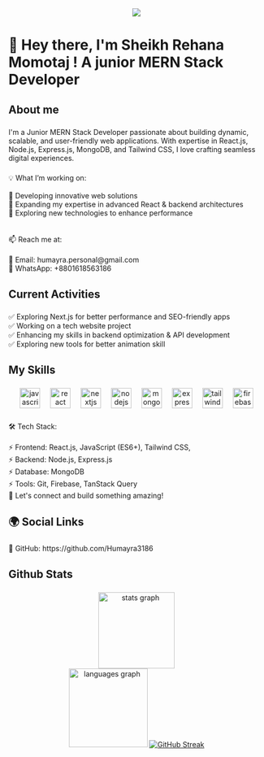 
<div align="center">
  <img  src="https://i.ibb.co.com/JbWvLbt/Sheiikh-Rehana-Momotaj.png"  />
</div>

###

<h1 align="left">👋 Hey there, I'm Sheikh Rehana Momotaj ! A junior MERN Stack Developer</h1>

###

<h2 align="left">About me</h2>

###

<p align="left">I'm a Junior MERN Stack Developer passionate about building dynamic, scalable, and user-friendly web applications. With expertise in React.js, Node.js, Express.js, MongoDB, and Tailwind CSS, I love crafting seamless digital experiences.</p>

###

<p align="left">💡 What I’m working on:<br><br>🚀 Developing innovative web solutions<br>📌 Expanding my expertise in advanced React & backend architectures<br>🎯 Exploring new technologies to enhance performance<br><br><br>📫 Reach me at: <br><br>📧 Email: humayra.personal@gmail.com<br>📱 WhatsApp: +8801618563186</p>

###

<h2 align="left">Current Activities</h2>

###

<p align="left">✅ Exploring Next.js for better performance and SEO-friendly apps<br>✅ Working on a tech website project<br>✅ Enhancing my skills in backend optimization & API development<br>✅ Exploring new tools for better animation skill</p>

###

<h2 align="left">My Skills</h2>

###

<div align="center">
  <img src="https://cdn.jsdelivr.net/gh/devicons/devicon/icons/javascript/javascript-original.svg" height="40" alt="javascript logo"  />
  <img width="12" />
  <img src="https://cdn.jsdelivr.net/gh/devicons/devicon/icons/react/react-original.svg" height="40" alt="react logo"  />
  <img width="12" />
  <img src="https://cdn.jsdelivr.net/gh/devicons/devicon/icons/nextjs/nextjs-original.svg" height="40" alt="nextjs logo"  />
  <img width="12" />
  <img src="https://cdn.jsdelivr.net/gh/devicons/devicon/icons/nodejs/nodejs-original.svg" height="40" alt="nodejs logo"  />
  <img width="12" />
  <img src="https://cdn.jsdelivr.net/gh/devicons/devicon/icons/mongodb/mongodb-original.svg" height="40" alt="mongodb logo"  />
  <img width="12" />
  <img src="https://skillicons.dev/icons?i=express" height="40" alt="express logo"  />
  <img width="12" />
  <img src="https://cdn.simpleicons.org/tailwindcss/06B6D4" height="40" alt="tailwindcss logo"  />
  <img width="12" />
  <img src="https://cdn.simpleicons.org/firebase/FFCA28" height="40" alt="firebase logo"  />
</div>

###

<p align="left">🛠 Tech Stack:<br><br>⚡ Frontend: React.js, JavaScript (ES6+), Tailwind CSS, <br>⚡ Backend: Node.js, Express.js<br>⚡ Database: MongoDB<br>⚡ Tools: Git, Firebase, TanStack Query<br>💬 Let's connect and build something amazing!</p>

###

<h2 align="left">🌍 Social Links</h2>

###

<p align="left">🔗 GitHub: https://github.com/Humayra3186</p>

###

<h2 align="left">Github Stats</h2>

###

<div align="center">
  <img src="https://github-readme-stats.vercel.app/api?username=Humayra3186&hide_title=false&hide_rank=false&show_icons=true&include_all_commits=true&count_private=true&disable_animations=false&theme=dracula&locale=en&hide_border=false&order=1" height="150" alt="stats graph" /> <br>
  <img src="https://github-readme-stats.vercel.app/api/top-langs?username=Humayra3186&locale=en&hide_title=false&layout=compact&card_width=320&langs_count=5&theme=dracula&hide_border=false&order=2" height="155" alt="languages graph"  />
  <a href="https://git.io/streak-stats">
    <img src="https://nirzak-streak-stats.vercel.app?user=Humayra3186" alt="GitHub Streak">
</a>
</div>

###
